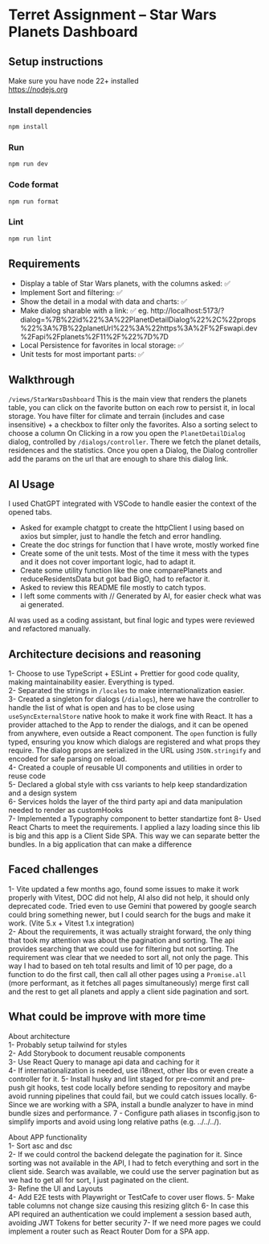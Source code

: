 # Terret Assignment – Star Wars Planets Dashboard

## Setup instructions

Make sure you have node 22+ installed  
https://nodejs.org

### Install dependencies

```bash
npm install
```

### Run

```bash
npm run dev
```

### Code format

```bash
npm run format
```

### Lint

```bash
npm run lint
```

## Requirements

- Display a table of Star Wars planets, with the columns asked: ✅
- Implement Sort and filtering: ✅
- Show the detail in a modal with data and charts: ✅
- Make dialog sharable with a link: ✅ eg. http://localhost:5173/?dialog=%7B%22id%22%3A%22PlanetDetailDialog%22%2C%22props%22%3A%7B%22planetUrl%22%3A%22https%3A%2F%2Fswapi.dev%2Fapi%2Fplanets%2F11%2F%22%7D%7D
- Local Persistence for favorites in local storage: ✅
- Unit tests for most important parts: ✅

## Walkthrough

`/views/StarWarsDashboard` 
This is the main view that renders the planets table, you can click on the favorite button on each row to persist it, in local storage.
You have filter for climate and terrain (includes and case insensitive) + a checkbox to filter only the favorites. Also a sorting select to choose a column
On Clicking in a row you open the `PlanetDetailDialog` dialog, controlled by `/dialogs/controller`. There we fetch the planet details, residences and the statistics.
Once you open a Dialog, the Dialog controller add the params on the url that are enough to share this dialog link.

## AI Usage

I used ChatGPT integrated with VSCode to handle easier the context of the opened tabs.
- Asked for example chatgpt to create the httpClient I using based on axios but simpler, just to handle the fetch and error handling.
- Create the doc strings for function that I have wrote, mostly worked fine
- Create some of the unit tests. Most of the time it mess with the types and it does not cover important logic, had to adapt it.
- Create some utility function like the one comparePlanets and reduceResidentsData but got bad BigO, had to refactor it.
- Asked to review this README file mostly to catch typos.
- I left some comments with // Generated by AI, for easier check what was ai generated.

AI was used as a coding assistant, but final logic and types were reviewed and refactored manually.

## Architecture decisions and reasoning

1- Choose to use TypeScript + ESLint + Prettier for good code quality, making maintainability easier. Everything is typed.  
2- Separated the strings in `/locales` to make internationalization easier.  
3- Created a singleton for dialogs (`/dialogs`), here we have the controller to handle the list of what is open and has to be close using `useSyncExternalStore` native hook to make it work fine with React. It has a provider attached to the App to render the dialogs, and it can be opened from anywhere, even outside a React component. The `open` function is fully typed, ensuring you know which dialogs are registered and what props they require. The dialog props are serialized in the URL using `JSON.stringify` and encoded for safe parsing on reload.  
4- Created a couple of reusable UI components and utilities in order to reuse code  
5- Declared a global style with css variants to help keep standardization and a design system  
6- Services holds the layer of the third party api and data manipulation needed to render as customHooks  
7- Implemented a Typography component to better standartize font
8- Used React Charts to meet the requirements. I applied a lazy loading since this lib is big and this app is a Client Side SPA. This way we can separate better the bundles. In a big application that can make a difference

## Faced challenges

1- Vite updated a few months ago, found some issues to make it work properly with Vitest, DOC did not help, AI also did not help, it should only deprecated code. Tried even to use Gemini that powered by google search could bring something newer, but I could search for the bugs and make it work. (Vite 5.x + Vitest 1.x integration)  
2- About the requirements, it was actually straight forward, the only thing that took my attention was about the pagination and sorting. The api provides searching that we could use for filtering but not sorting. The requirement was clear that we needed to sort all, not only the page. This way I had to based on teh total results and limit of 10 per page, do a function to do the first call, then call all other pages using a `Promise.all` (more performant, as it fetches all pages simultaneously) merge first call and the rest to get all planets and apply a client side pagination and sort.

## What could be improve with more time

About architecture  
1- Probably setup tailwind for styles  
2- Add Storybook to document reusable components  
3- Use React Query to manage api data and caching for it  
4- If internationalization is needed, use i18next, other libs or even create a controller for it.
5- Install husky and lint staged for pre-commit and pre-push git hooks, test code locally before sending to repository and maybe avoid running pipelines that could fail, but we could catch issues locally.
6- Since we are working with a SPA, install a bundle analyzer to have in mind bundle sizes and performance.
7 - Configure path aliases in tsconfig.json to simplify imports and avoid using long relative paths (e.g. ../../../).

About APP functionality  
1- Sort asc and dsc  
2- If we could control the backend delegate the pagination for it. Since sorting was not available in the API, I had to fetch everything and sort in the client side. Search was available, we could use the server pagination but as we had to get all for sort, I just paginated on the client.  
3- Refine the UI and Layouts  
4- Add E2E tests with Playwright or TestCafe to cover user flows.
5- Make table columns not change size causing this resizing glitch
6- In case this API required an authentication we could implement a session based auth, avoiding JWT Tokens for better security
7- If we need more pages we could implement a router such as React Router Dom for a SPA app.
